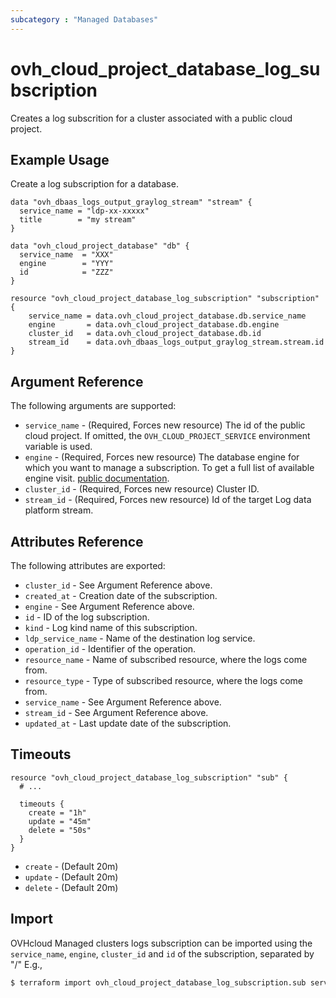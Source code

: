 ```yaml
---
subcategory : "Managed Databases"
---
```


# ovh_cloud_project_database_log_subscription

Creates a log subscrition for a cluster associated with a public cloud project.

## Example Usage

Create a log subscription for a database.

```hcl
data "ovh_dbaas_logs_output_graylog_stream" "stream" {
  service_name = "ldp-xx-xxxxx"
  title        = "my stream"
}

data "ovh_cloud_project_database" "db" {
  service_name  = "XXX"
  engine        = "YYY"
  id            = "ZZZ"
}

resource "ovh_cloud_project_database_log_subscription" "subscription" {
	service_name = data.ovh_cloud_project_database.db.service_name
	engine       = data.ovh_cloud_project_database.db.engine
	cluster_id   = data.ovh_cloud_project_database.db.id
	stream_id    = data.ovh_dbaas_logs_output_graylog_stream.stream.id
}
```

## Argument Reference

The following arguments are supported:

* `service_name` - (Required, Forces new resource) The id of the public cloud project. If omitted,
  the `OVH_CLOUD_PROJECT_SERVICE` environment variable is used.
* `engine` - (Required, Forces new resource) The database engine for which you want to manage a subscription. To get a full list of available engine visit.
[public documentation](https://docs.ovh.com/gb/en/publiccloud/databases).
* `cluster_id` - (Required, Forces new resource) Cluster ID.
* `stream_id` - (Required, Forces new resource) Id of the target Log data platform stream.

## Attributes Reference

The following attributes are exported:

* `cluster_id` - See Argument Reference above.
* `created_at` - Creation date of the subscription.
* `engine` - See Argument Reference above.
* `id` - ID of the log subscription.
* `kind` - Log kind name of this subscription.
* `ldp_service_name` - Name of the destination log service.
* `operation_id` - Identifier of the operation.
* `resource_name` - Name of subscribed resource, where the logs come from.
* `resource_type` - Type of subscribed resource, where the logs come from.
* `service_name` - See Argument Reference above.
* `stream_id` - See Argument Reference above.
* `updated_at` - Last update date of the subscription.

## Timeouts

```hcl
resource "ovh_cloud_project_database_log_subscription" "sub" {
  # ...

  timeouts {
    create = "1h"
    update = "45m"
    delete = "50s"
  }
}
```
* `create` - (Default 20m)
* `update` - (Default 20m)
* `delete` - (Default 20m)

## Import

OVHcloud Managed clusters logs subscription can be imported using the `service_name`, `engine`, `cluster_id` and `id` of the subscription, separated by "/" E.g.,

```bash
$ terraform import ovh_cloud_project_database_log_subscription.sub service_name/engine/cluster_id/id
```